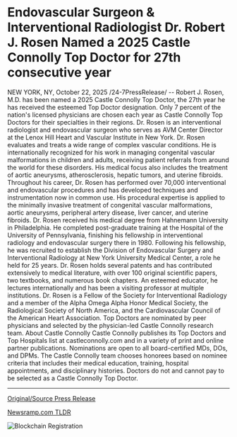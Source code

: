 # Endovascular Surgeon &amp; Interventional Radiologist Dr. Robert J. Rosen Named a 2025 Castle Connolly Top Doctor for 27th consecutive year

NEW YORK, NY, October 22, 2025 /24-7PressRelease/ -- Robert J. Rosen, M.D. has been named a 2025 Castle Connolly Top Doctor, the 27th year he has received the esteemed Top Doctor designation. Only 7 percent of the nation's licensed physicians are chosen each year as Castle Connolly Top Doctors for their specialties in their regions.   Dr. Rosen is an interventional radiologist and endovascular surgeon who serves as AVM Center Director at the Lenox Hill Heart and Vascular Institute in New York.   Dr. Rosen evaluates and treats a wide range of complex vascular conditions. He is internationally recognized for his work in managing congenital vascular malformations in children and adults, receiving patient referrals from around the world for these disorders. His medical focus also includes the treatment of aortic aneurysms, atherosclerosis, hepatic tumors, and uterine fibroids.   Throughout his career, Dr. Rosen has performed over 70,000 interventional and endovascular procedures and has developed techniques and instrumentation now in common use. His procedural expertise is applied to the minimally invasive treatment of congenital vascular malformations, aortic aneurysms, peripheral artery disease, liver cancer, and uterine fibroids.  Dr. Rosen received his medical degree from Hahnemann University in Philadelphia. He completed post-graduate training at the Hospital of the University of Pennsylvania, finishing his fellowship in interventional radiology and endovascular surgery there in 1980. Following his fellowship, he was recruited to establish the Division of Endovascular Surgery and Interventional Radiology at New York University Medical Center, a role he held for 25 years.   Dr. Rosen holds several patents and has contributed extensively to medical literature, with over 100 original scientific papers, two textbooks, and numerous book chapters. An esteemed educator, he lectures internationally and has been a visiting professor at multiple institutions. Dr. Rosen is a Fellow of the Society for Interventional Radiology and a member of the Alpha Omega Alpha Honor Medical Society, the Radiological Society of North America, and the Cardiovascular Council of the American Heart Association.   Top Doctors are nominated by peer physicians and selected by the physician-led Castle Connolly research team.  About Castle Connolly Castle Connolly publishes its Top Doctors and Top Hospitals list at castleconnolly.com and in a variety of print and online partner publications. Nominations are open to all board-certified MDs, DOs, and DPMs. The Castle Connolly team chooses honorees based on nominee criteria that includes their medical education, training, hospital appointments, and disciplinary histories.  Doctors do not and cannot pay to be selected as a Castle Connolly Top Doctor. 

---

[Original/Source Press Release](https://www.24-7pressrelease.com/press-release/527848/endovascular-surgeon-interventional-radiologist-dr-robert-j-rosen-named-a-2025-castle-connolly-top-doctor-for-27th-consecutive-year)
                    

[Newsramp.com TLDR](https://newsramp.com/curated-news/dr-robert-rosen-named-2025-castle-connolly-top-doctor-for-27th-year/fba404e7bfd320c5efd8817fdc447a09) 

 

 



![Blockchain Registration](https://cdn.newsramp.app/24-7PressRelease/qrcode/2510/22/tall8cAU.webp)